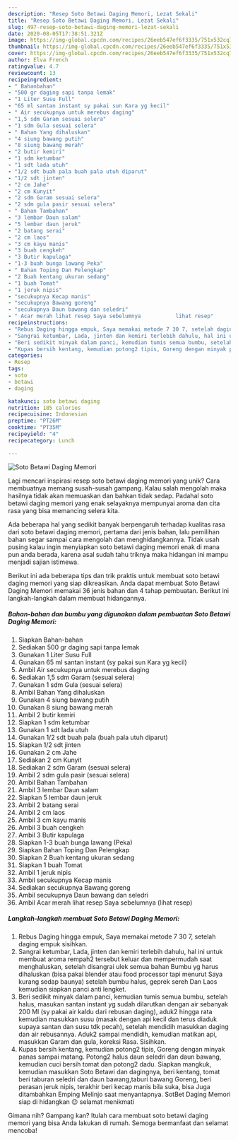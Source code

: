 ```yaml
---
description: "Resep Soto Betawi Daging Memori, Lezat Sekali"
title: "Resep Soto Betawi Daging Memori, Lezat Sekali"
slug: 497-resep-soto-betawi-daging-memori-lezat-sekali
date: 2020-08-05T17:38:51.321Z
image: https://img-global.cpcdn.com/recipes/26eeb547ef6f3335/751x532cq70/soto-betawi-daging-memori-foto-resep-utama.jpg
thumbnail: https://img-global.cpcdn.com/recipes/26eeb547ef6f3335/751x532cq70/soto-betawi-daging-memori-foto-resep-utama.jpg
cover: https://img-global.cpcdn.com/recipes/26eeb547ef6f3335/751x532cq70/soto-betawi-daging-memori-foto-resep-utama.jpg
author: Elva French
ratingvalue: 4.7
reviewcount: 13
recipeingredient:
- " Bahanbahan"
- "500 gr daging sapi tanpa lemak"
- "1 Liter Susu Full"
- "65 ml santan instant sy pakai sun Kara yg kecil"
- " Air secukupnya untuk merebus daging"
- "1,5 sdm Garam sesuai selera"
- "1 sdm Gula sesuai selera"
- " Bahan Yang dihaluskan"
- "4 siung bawang putih"
- "8 siung bawang merah"
- "2 butir kemiri"
- "1 sdm ketumbar"
- "1 sdt lada utuh"
- "1/2 sdt buah pala buah pala utuh diparut"
- "1/2 sdt jinten"
- "2 cm Jahe"
- "2 cm Kunyit"
- "2 sdm Garam sesuai selera"
- "2 sdm gula pasir sesuai selera"
- " Bahan Tambahan"
- "3 lembar Daun salam"
- "5 lembar daun jeruk"
- "2 batang serai"
- "2 cm laos"
- "3 cm kayu manis"
- "3 buah cengkeh"
- "3 Butir kapulaga"
- "1-3 buah bunga lawang Peka"
- " Bahan Toping Dan Pelengkap"
- "2 Buah kentang ukuran sedang"
- "1 buah Tomat"
- "1 jeruk nipis"
- "secukupnya Kecap manis"
- "secukupnya Bawang goreng"
- "secukupnya Daun bawang dan seledri"
- " Acar merah lihat resep Saya sebelumnya           lihat resep"
recipeinstructions:
- "Rebus Daging hingga empuk, Saya memakai metode 7 30 7, setelah daging empuk sisihkan."
- "Sangrai ketumbar, Lada, jinten dan kemiri terlebih dahulu, hal ini untuk membuat aroma rempah2 tersebut keluar dan mempermudah saat menghaluskan, setelah disangrai ulek semua bahan Bumbu yg harus dihaluskan (bisa pakai blender atau food processor tapi menurut Saya kurang sedap baunya) setelah bumbu halus, geprek sereh Dan Laos kemudian siapkan panci anti lengket."
- "Beri sedikit minyak dalam panci, kemudian tumis semua bumbu, setelah halus, masukan santan instant yg sudah dilarutkan dengan air sebanyak 200 Ml (sy pakai air kaldu dari rebusan daging), aduk2 hingga rata kemudian masukkan susu (masak dengan api kecil dan terus diaduk supaya santan dan susu tdk pecah), setelah mendidih masukkan daging dan air rebusannya. Aduk2 sampai mendidih, kemudian matikan api, masukkan Garam dan gula, koreksi Rasa. Sisihkan."
- "Kupas bersih kentang, kemudian potong2 tipis, Goreng dengan minyak panas sampai matang. Potong2 halus daun seledri dan daun bawang, kemudian cuci bersih tomat dan potong2 dadu. Siapkan mangkuk, kemudian masukkan Soto Betawi dan dagingnya, beri kentang, tomat beri taburan seledri dan daun bawang,taburi bawang Goreng, beri perasan jeruk nipis, terakhir beri kecap manis bila suka, bisa Juga ditambahkan Emping Melinjo saat menyantapnya. SotBet Daging Memori siap di hidangkan 😉 selamat menikmati"
categories:
- Resep
tags:
- soto
- betawi
- daging

katakunci: soto betawi daging 
nutrition: 185 calories
recipecuisine: Indonesian
preptime: "PT26M"
cooktime: "PT35M"
recipeyield: "4"
recipecategory: Lunch

---
```



![Soto Betawi Daging Memori](https://img-global.cpcdn.com/recipes/26eeb547ef6f3335/751x532cq70/soto-betawi-daging-memori-foto-resep-utama.jpg)

Lagi mencari inspirasi resep soto betawi daging memori yang unik? Cara membuatnya memang susah-susah gampang. Kalau salah mengolah maka hasilnya tidak akan memuaskan dan bahkan tidak sedap. Padahal soto betawi daging memori yang enak selayaknya mempunyai aroma dan cita rasa yang bisa memancing selera kita.



Ada beberapa hal yang sedikit banyak berpengaruh terhadap kualitas rasa dari soto betawi daging memori, pertama dari jenis bahan, lalu pemilihan bahan segar sampai cara mengolah dan menghidangkannya. Tidak usah pusing kalau ingin menyiapkan soto betawi daging memori enak di mana pun anda berada, karena asal sudah tahu triknya maka hidangan ini mampu menjadi sajian istimewa.


Berikut ini ada beberapa tips dan trik praktis untuk membuat soto betawi daging memori yang siap dikreasikan. Anda dapat membuat Soto Betawi Daging Memori memakai 36 jenis bahan dan 4 tahap pembuatan. Berikut ini langkah-langkah dalam membuat hidangannya.

<!--inarticleads1-->

##### Bahan-bahan dan bumbu yang digunakan dalam pembuatan Soto Betawi Daging Memori:

1. Siapkan  Bahan-bahan
1. Sediakan 500 gr daging sapi tanpa lemak
1. Gunakan 1 Liter Susu Full
1. Gunakan 65 ml santan instant (sy pakai sun Kara yg kecil)
1. Ambil  Air secukupnya untuk merebus daging
1. Sediakan 1,5 sdm Garam (sesuai selera)
1. Gunakan 1 sdm Gula (sesuai selera)
1. Ambil  Bahan Yang dihaluskan
1. Gunakan 4 siung bawang putih
1. Gunakan 8 siung bawang merah
1. Ambil 2 butir kemiri
1. Siapkan 1 sdm ketumbar
1. Gunakan 1 sdt lada utuh
1. Gunakan 1/2 sdt buah pala (buah pala utuh diparut)
1. Siapkan 1/2 sdt jinten
1. Gunakan 2 cm Jahe
1. Sediakan 2 cm Kunyit
1. Sediakan 2 sdm Garam (sesuai selera)
1. Ambil 2 sdm gula pasir (sesuai selera)
1. Ambil  Bahan Tambahan
1. Ambil 3 lembar Daun salam
1. Siapkan 5 lembar daun jeruk
1. Ambil 2 batang serai
1. Ambil 2 cm laos
1. Ambil 3 cm kayu manis
1. Ambil 3 buah cengkeh
1. Ambil 3 Butir kapulaga
1. Siapkan 1-3 buah bunga lawang (Peka)
1. Siapkan  Bahan Toping Dan Pelengkap
1. Siapkan 2 Buah kentang ukuran sedang
1. Siapkan 1 buah Tomat
1. Ambil 1 jeruk nipis
1. Ambil secukupnya Kecap manis
1. Sediakan secukupnya Bawang goreng
1. Ambil secukupnya Daun bawang dan seledri
1. Ambil  Acar merah lihat resep Saya sebelumnya           (lihat resep)




<!--inarticleads2-->

##### Langkah-langkah membuat Soto Betawi Daging Memori:

1. Rebus Daging hingga empuk, Saya memakai metode 7 30 7, setelah daging empuk sisihkan.
1. Sangrai ketumbar, Lada, jinten dan kemiri terlebih dahulu, hal ini untuk membuat aroma rempah2 tersebut keluar dan mempermudah saat menghaluskan, setelah disangrai ulek semua bahan Bumbu yg harus dihaluskan (bisa pakai blender atau food processor tapi menurut Saya kurang sedap baunya) setelah bumbu halus, geprek sereh Dan Laos kemudian siapkan panci anti lengket.
1. Beri sedikit minyak dalam panci, kemudian tumis semua bumbu, setelah halus, masukan santan instant yg sudah dilarutkan dengan air sebanyak 200 Ml (sy pakai air kaldu dari rebusan daging), aduk2 hingga rata kemudian masukkan susu (masak dengan api kecil dan terus diaduk supaya santan dan susu tdk pecah), setelah mendidih masukkan daging dan air rebusannya. Aduk2 sampai mendidih, kemudian matikan api, masukkan Garam dan gula, koreksi Rasa. Sisihkan.
1. Kupas bersih kentang, kemudian potong2 tipis, Goreng dengan minyak panas sampai matang. Potong2 halus daun seledri dan daun bawang, kemudian cuci bersih tomat dan potong2 dadu. Siapkan mangkuk, kemudian masukkan Soto Betawi dan dagingnya, beri kentang, tomat beri taburan seledri dan daun bawang,taburi bawang Goreng, beri perasan jeruk nipis, terakhir beri kecap manis bila suka, bisa Juga ditambahkan Emping Melinjo saat menyantapnya. SotBet Daging Memori siap di hidangkan 😉 selamat menikmati




Gimana nih? Gampang kan? Itulah cara membuat soto betawi daging memori yang bisa Anda lakukan di rumah. Semoga bermanfaat dan selamat mencoba!
